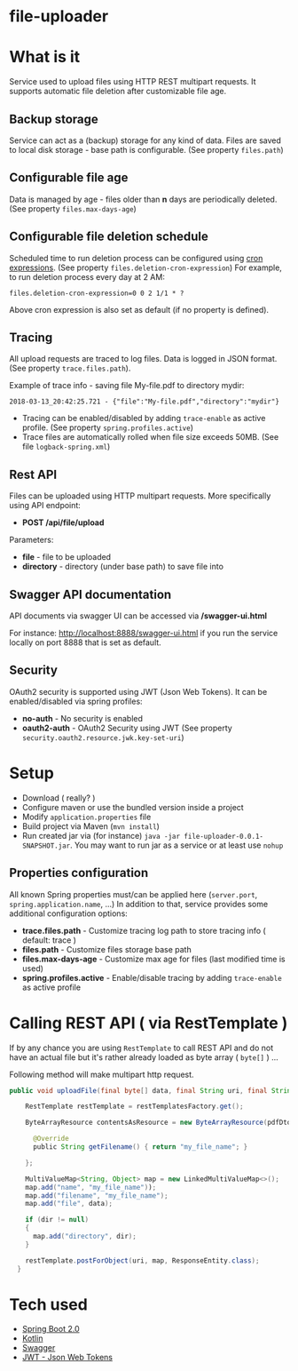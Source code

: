 # file-uploader

# What is it

Service used to upload files using HTTP REST multipart requests. It supports automatic file deletion after customizable file age.

## Backup storage

Service can act as a (backup) storage for any kind of data. Files are saved to local disk storage - base path is configurable.
(See property `files.path`)

## Configurable file age

Data is managed by age - files older than **n** days are periodically deleted. (See property `files.max-days-age`)

## Configurable file deletion schedule
 
Scheduled time to run deletion process can be configured using [cron expressions](http://www.cronmaker.com). 
(See property `files.deletion-cron-expression`) For example, to run deletion process every day at 2 AM:

``
files.deletion-cron-expression=0 0 2 1/1 * ?
``

Above cron expression is also set as default (if no property is defined).

## Tracing

All upload requests are traced to log files. Data is logged in JSON format. (See property `trace.files.path`).

Example of trace info - saving file My-file.pdf to directory mydir:

``
  2018-03-13_20:42:25.721 - {"file":"My-file.pdf","directory":"mydir"}
``

- Tracing can be enabled/disabled by adding `trace-enable` as active profile. (See property `spring.profiles.active`)
- Trace files are automatically rolled when file size exceeds 50MB.  (See file `logback-spring.xml`)

## Rest API

Files can be uploaded using HTTP multipart requests. More specifically using API endpoint:

- **POST /api/file/upload**

Parameters:

- __file__ - file to be uploaded
- __directory__ - directory (under base path) to save file into

## Swagger API documentation

API documents via swagger UI can be accessed via **/swagger-ui.html**

For instance: [http://localhost:8888/swagger-ui.html](http://localhost:8888/swagger-ui.html) if you run the service locally on port 8888 that is set as default.

## Security

OAuth2 security is supported using JWT (Json Web Tokens). It can be enabled/disabled via spring profiles:

- **no-auth** - No security is enabled
- **oauth2-auth** - OAuth2 Security using JWT (See property `security.oauth2.resource.jwk.key-set-uri`)


# Setup

- Download ( really? )
- Configure maven or use the bundled version inside a project
- Modify `application.properties` file
- Build project via Maven (`mvn install`)
- Run created jar via (for instance) `java -jar file-uploader-0.0.1-SNAPSHOT.jar`. 
You may want to run jar as a service or at least use `nohup`

## Properties configuration

All known Spring properties must/can be applied here (`server.port`, `spring.application.name`, ...) In addition to that,
service provides some additional configuration options:

- **trace.files.path** - Customize tracing log path to store tracing info ( default: trace )
- **files.path** - Customize files storage base path 
- **files.max-days-age** - Customize max age for files (last modified time is used)
- **spring.profiles.active** - Enable/disable tracing by adding `trace-enable` as active profile

# Calling REST API ( via RestTemplate )

If by any chance you are using `RestTemplate` to call REST API and do not have an actual file but it's rather already loaded as byte array ( `byte[]` ) ...

Following method will make multipart http request.

```java
public void uploadFile(final byte[] data, final String uri, final String dir) {

    RestTemplate restTemplate = restTemplatesFactory.get();

    ByteArrayResource contentsAsResource = new ByteArrayResource(pdfDto.getData()) {

      @Override
      public String getFilename() { return "my_file_name"; }

    };

    MultiValueMap<String, Object> map = new LinkedMultiValueMap<>();
    map.add("name", "my_file_name"));
    map.add("filename", "my_file_name");
    map.add("file", data);

    if (dir != null)
    {
      map.add("directory", dir);
    }

    restTemplate.postForObject(uri, map, ResponseEntity.class);
  }
```


# Tech used

- [Spring Boot 2.0](https://projects.spring.io/spring-boot/)
- [Kotlin](https://kotlinlang.org/)
- [Swagger](https://swagger.io/)
- [JWT - Json Web Tokens](https://jwt.io)

